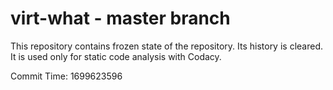 # virt-what - master branch

This repository contains frozen state of the repository.
Its history is cleared. It is used only for static code
analysis with Codacy.

Commit Time: 1699623596